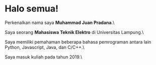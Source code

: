 # Halo semua! 

Perkenalkan nama saya **Muhammad Juan Pradana**.\

Saya seorang **Mahasiswa Teknik Elektro** di Universitas Lampung.\

Saya memiliki pemahaman beberapa bahasa pemrograman antara lain Python, Javascript, Java, dan C/C++.\

Saya masuk kuliah pada tahun 2019.\
